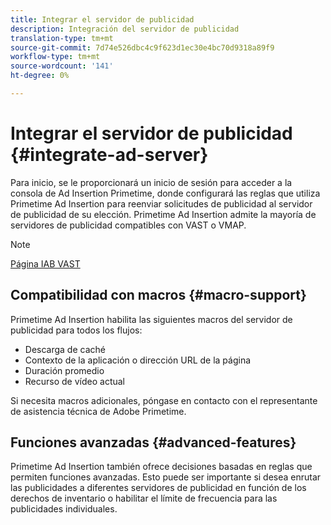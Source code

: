 ```yaml
---
title: Integrar el servidor de publicidad
description: Integración del servidor de publicidad
translation-type: tm+mt
source-git-commit: 7d74e526dbc4c9f623d1ec30e4bc70d9318a89f9
workflow-type: tm+mt
source-wordcount: '141'
ht-degree: 0%

---
```



# Integrar el servidor de publicidad {#integrate-ad-server}

Para inicio, se le proporcionará un inicio de sesión para acceder a la consola de Ad Insertion Primetime, donde configurará las reglas que utiliza Primetime Ad Insertion para reenviar solicitudes de publicidad al servidor de publicidad de su elección. Primetime Ad Insertion admite la mayoría de servidores de publicidad compatibles con VAST o VMAP.

>[!NOTE]
>
>[Página IAB VAST](https://www.iab.com/guidelines/digital-video-ad-serving-template-vast)

## Compatibilidad con macros {#macro-support}

Primetime Ad Insertion habilita las siguientes macros del servidor de publicidad para todos los flujos:

* Descarga de caché
* Contexto de la aplicación o dirección URL de la página
* Duración promedio
* Recurso de vídeo actual

<!--For technical information regarding specific ad servers or ad macros, see [Supported ad servers and macros](supported-ad-servers-and-macros.md).-->

Si necesita macros adicionales, póngase en contacto con el representante de asistencia técnica de Adobe Primetime.

## Funciones avanzadas {#advanced-features}

Primetime Ad Insertion también ofrece decisiones basadas en reglas que permiten funciones avanzadas. Esto puede ser importante si desea enrutar las publicidades a diferentes servidores de publicidad en función de los derechos de inventario o habilitar el límite de frecuencia para las publicidades individuales. <!--For more information, see [Advanced Features](route-ads-based-on-rules.md).-->
